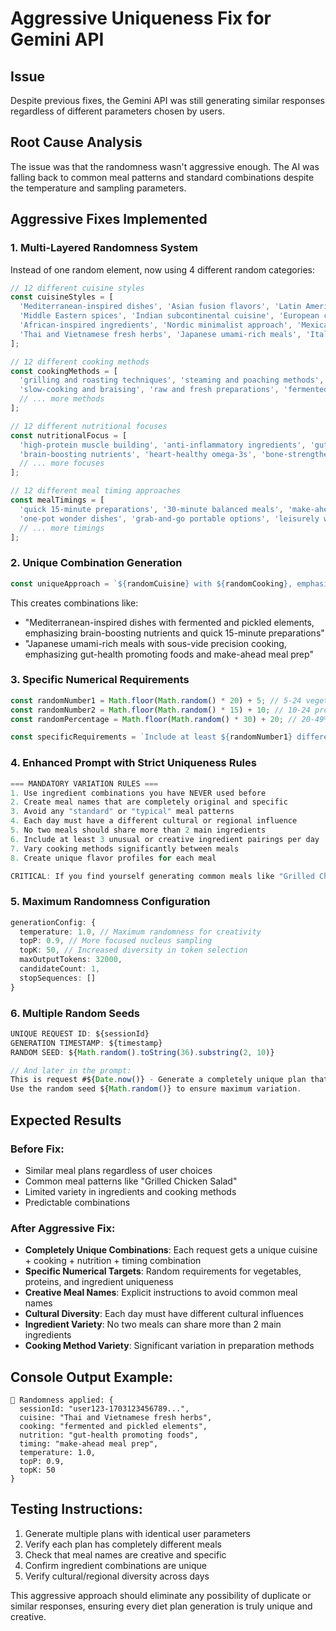 # Aggressive Uniqueness Fix for Gemini API

## Issue
Despite previous fixes, the Gemini API was still generating similar responses regardless of different parameters chosen by users.

## Root Cause Analysis
The issue was that the randomness wasn't aggressive enough. The AI was falling back to common meal patterns and standard combinations despite the temperature and sampling parameters.

## Aggressive Fixes Implemented

### 1. Multi-Layered Randomness System
Instead of one random element, now using 4 different random categories:

```typescript
// 12 different cuisine styles
const cuisineStyles = [
  'Mediterranean-inspired dishes', 'Asian fusion flavors', 'Latin American influences', 
  'Middle Eastern spices', 'Indian subcontinental cuisine', 'European comfort foods',
  'African-inspired ingredients', 'Nordic minimalist approach', 'Mexican street food style',
  'Thai and Vietnamese fresh herbs', 'Japanese umami-rich meals', 'Italian rustic cooking'
];

// 12 different cooking methods
const cookingMethods = [
  'grilling and roasting techniques', 'steaming and poaching methods', 'stir-frying and sautéing',
  'slow-cooking and braising', 'raw and fresh preparations', 'fermented and pickled elements',
  // ... more methods
];

// 12 different nutritional focuses
const nutritionalFocus = [
  'high-protein muscle building', 'anti-inflammatory ingredients', 'gut-health promoting foods',
  'brain-boosting nutrients', 'heart-healthy omega-3s', 'bone-strengthening calcium',
  // ... more focuses
];

// 12 different meal timing approaches
const mealTimings = [
  'quick 15-minute preparations', '30-minute balanced meals', 'make-ahead meal prep',
  'one-pot wonder dishes', 'grab-and-go portable options', 'leisurely weekend cooking',
  // ... more timings
];
```

### 2. Unique Combination Generation
```typescript
const uniqueApproach = `${randomCuisine} with ${randomCooking}, emphasizing ${randomNutrition} and ${randomTiming}`;
```

This creates combinations like:
- "Mediterranean-inspired dishes with fermented and pickled elements, emphasizing brain-boosting nutrients and quick 15-minute preparations"
- "Japanese umami-rich meals with sous-vide precision cooking, emphasizing gut-health promoting foods and make-ahead meal prep"

### 3. Specific Numerical Requirements
```typescript
const randomNumber1 = Math.floor(Math.random() * 20) + 5; // 5-24 vegetables
const randomNumber2 = Math.floor(Math.random() * 15) + 10; // 10-24 protein sources
const randomPercentage = Math.floor(Math.random() * 30) + 20; // 20-49% unique ingredients

const specificRequirements = `Include at least ${randomNumber1} different vegetables, ${randomNumber2} unique protein sources, and ensure ${randomPercentage}% of meals feature ingredients you haven't used in previous plans.`;
```

### 4. Enhanced Prompt with Strict Uniqueness Rules
```typescript
=== MANDATORY VARIATION RULES ===
1. Use ingredient combinations you have NEVER used before
2. Create meal names that are completely original and specific
3. Avoid any "standard" or "typical" meal patterns
4. Each day must have a different cultural or regional influence
5. No two meals should share more than 2 main ingredients
6. Include at least 3 unusual or creative ingredient pairings per day
7. Vary cooking methods significantly between meals
8. Create unique flavor profiles for each meal

CRITICAL: If you find yourself generating common meals like "Grilled Chicken Salad" or "Oatmeal with Berries", STOP and create something more unique and creative instead.
```

### 5. Maximum Randomness Configuration
```typescript
generationConfig: {
  temperature: 1.0, // Maximum randomness for creativity
  topP: 0.9, // More focused nucleus sampling
  topK: 50, // Increased diversity in token selection
  maxOutputTokens: 32000,
  candidateCount: 1,
  stopSequences: []
}
```

### 6. Multiple Random Seeds
```typescript
UNIQUE REQUEST ID: ${sessionId}
GENERATION TIMESTAMP: ${timestamp}
RANDOM SEED: ${Math.random().toString(36).substring(2, 10)}

// And later in the prompt:
This is request #${Date.now()} - Generate a completely unique plan that has NEVER been created before.
Use the random seed ${Math.random()} to ensure maximum variation.
```

## Expected Results

### Before Fix:
- Similar meal plans regardless of user choices
- Common meal patterns like "Grilled Chicken Salad"
- Limited variety in ingredients and cooking methods
- Predictable combinations

### After Aggressive Fix:
- **Completely Unique Combinations**: Each request gets a unique cuisine + cooking + nutrition + timing combination
- **Specific Numerical Targets**: Random requirements for vegetables, proteins, and ingredient uniqueness
- **Creative Meal Names**: Explicit instructions to avoid common meal names
- **Cultural Diversity**: Each day must have different cultural influences
- **Ingredient Variety**: No two meals can share more than 2 main ingredients
- **Cooking Method Variety**: Significant variation in preparation methods

## Console Output Example:
```
🎲 Randomness applied: {
  sessionId: "user123-1703123456789...",
  cuisine: "Thai and Vietnamese fresh herbs",
  cooking: "fermented and pickled elements",
  nutrition: "gut-health promoting foods",
  timing: "make-ahead meal prep",
  temperature: 1.0,
  topP: 0.9,
  topK: 50
}
```

## Testing Instructions:
1. Generate multiple plans with identical user parameters
2. Verify each plan has completely different meals
3. Check that meal names are creative and specific
4. Confirm ingredient combinations are unique
5. Verify cultural/regional diversity across days

This aggressive approach should eliminate any possibility of duplicate or similar responses, ensuring every diet plan generation is truly unique and creative.